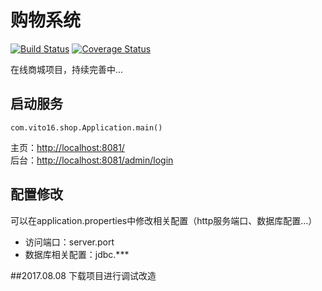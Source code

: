 购物系统
=====================
[![Build Status](https://travis-ci.org/vito16/shop.svg?branch=master)](https://travis-ci.org/vito16/shop) [![Coverage Status](https://coveralls.io/repos/github/vito16/shop/badge.svg?branch=master)](https://coveralls.io/github/vito16/shop?branch=master)  

在线商城项目，持续完善中...

## 启动服务

    com.vito16.shop.Application.main()
    
主页：[http://localhost:8081/](localhost:8081/)  
后台：[http://localhost:8081/admin/login](localhost:8081/admin/login)  

## 配置修改
可以在application.properties中修改相关配置（http服务端口、数据库配置...）

- 访问端口：server.port
- 数据库相关配置：jdbc.***

##2017.08.08 下载项目进行调试改造

